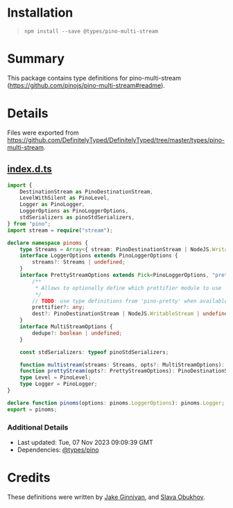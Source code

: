 # Installation
> `npm install --save @types/pino-multi-stream`

# Summary
This package contains type definitions for pino-multi-stream (https://github.com/pinojs/pino-multi-stream#readme).

# Details
Files were exported from https://github.com/DefinitelyTyped/DefinitelyTyped/tree/master/types/pino-multi-stream.
## [index.d.ts](https://github.com/DefinitelyTyped/DefinitelyTyped/tree/master/types/pino-multi-stream/index.d.ts)
````ts
import {
    DestinationStream as PinoDestinationStream,
    LevelWithSilent as PinoLevel,
    Logger as PinoLogger,
    LoggerOptions as PinoLoggerOptions,
    stdSerializers as pinoStdSerializers,
} from "pino";
import stream = require("stream");

declare namespace pinoms {
    type Streams = Array<{ stream: PinoDestinationStream | NodeJS.WritableStream; level?: Level | undefined }>;
    interface LoggerOptions extends PinoLoggerOptions {
        streams?: Streams | undefined;
    }
    interface PrettyStreamOptions extends Pick<PinoLoggerOptions, "prettyPrint"> {
        /**
         * Allows to optionally define which prettifier module to use
         */
        // TODO: use type definitions from 'pino-pretty' when available.
        prettifier?: any;
        dest?: PinoDestinationStream | NodeJS.WritableStream | undefined;
    }
    interface MultiStreamOptions {
        dedupe?: boolean | undefined;
    }

    const stdSerializers: typeof pinoStdSerializers;

    function multistream(streams: Streams, opts?: MultiStreamOptions): stream.Writable;
    function prettyStream(opts?: PrettyStreamOptions): PinoDestinationStream;
    type Level = PinoLevel;
    type Logger = PinoLogger;
}

declare function pinoms(options: pinoms.LoggerOptions): pinoms.Logger;
export = pinoms;

````

### Additional Details
 * Last updated: Tue, 07 Nov 2023 09:09:39 GMT
 * Dependencies: [@types/pino](https://npmjs.com/package/@types/pino)

# Credits
These definitions were written by [Jake Ginnivan](https://github.com/JakeGinnivan), and [Slava Obukhov](https://github.com/vyobukhov).
